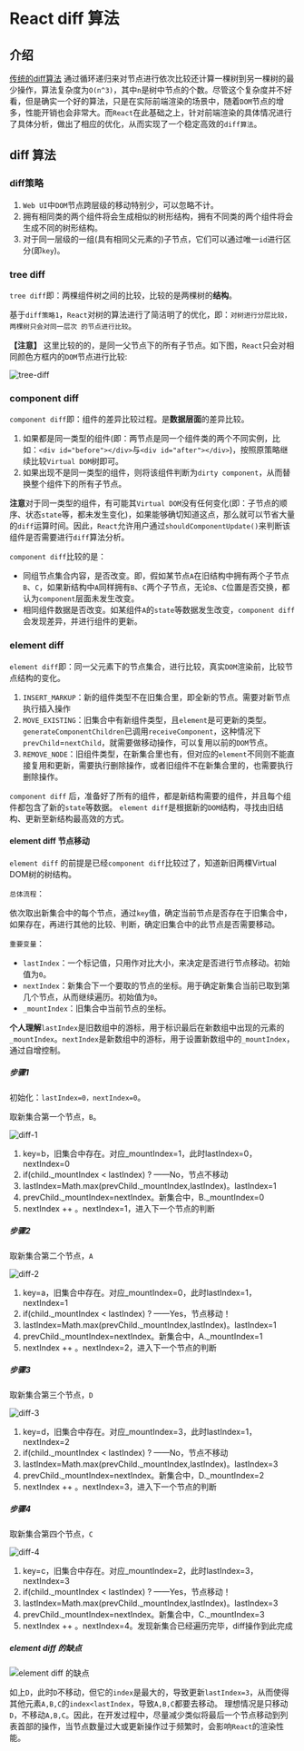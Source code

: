 <!--
 * @Author: tangdaoyong
 * @Date: 2021-02-18 10:13:04
 * @LastEditors: tangdaoyong
 * @LastEditTime: 2021-02-18 11:19:29
 * @Description: diff
-->
# React diff 算法

## 介绍

[传统的diff算法](https://grfia.dlsi.ua.es/ml/algorithms/references/editsurvey_bille.pdf)
通过循环递归来对节点进行依次比较还计算一棵树到另一棵树的最少操作，算法复杂度为`O(n^3)`，其中`n`是树中节点的个数。尽管这个复杂度并不好看，但是确实一个好的算法，只是在实际前端渲染的场景中，随着`DOM`节点的增多，性能开销也会非常大。而`React`在此基础之上，针对前端渲染的具体情况进行了具体分析，做出了相应的优化，从而实现了一个稳定高效的`diff算法`。


## diff 算法

### diff策略

1. `Web UI`中`DOM`节点跨层级的移动特别少，可以忽略不计。
2. 拥有相同类的两个组件将会生成相似的树形结构，拥有不同类的两个组件将会生成不同的树形结构。
3. 对于同一层级的一组(具有相同父元素的)子节点，它们可以通过唯一`id`进行区分(即`key`)。

### tree diff

`tree diff`即：两棵组件树之间的比较，比较的是两棵树的**结构**。

基于`diff策略1`，`React`对树的算法进行了简洁明了的优化，即：`对树进行分层比较，两棵树只会对同一层次 的节点进行比较`。

**【注意】** 这里比较的的，是同一父节点下的所有子节点。如下图，`React`只会对相同颜色方框内的`DOM`节点进行比较:

![tree-diff](./imgs/tree-diff.webp)

### component diff

`component diff`即：组件的差异比较过程。是**数据层面**的差异比较。

1. 如果都是同一类型的组件(即：两节点是同一个组件类的两个不同实例，比如：`<div id="before"></div>`与`<div id="after"></div>`)，按照原策略继续比较`Virtual DOM`树即可。
2. 如果出现不是同一类型的组件，则将该组件判断为`dirty component`，从而替换整个组件下的所有子节点。

**注意**对于同一类型的组件，有可能其`Virtual DOM`没有任何变化(即：子节点的顺序、状态`state`等，都未发生变化)，如果能够确切知道这点，那么就可以节省大量的`diff`运算时间。因此，`React`允许用户通过`shouldComponentUpdate()`来判断该组件是否需要进行`diff`算法分析。

`component diff`比较的是：
* 同组节点集合内容，是否改变。即，假如某节点`A`在旧结构中拥有两个子节点`B`、`C`，如果新结构中`A`同样拥有`B`、`C`两个子节点，无论`B`、`C`位置是否交换，都认为`component`层面未发生改变。
* 相同组件数据是否改变。如某组件`A`的`state`等数据发生改变，`component diff`会发现差异，并进行组件的更新。

### element diff

`element diff`即：同一父元素下的节点集合，进行比较，真实`DOM`渲染前，比较节点结构的变化。

1. `INSERT_MARKUP`：新的组件类型不在旧集合里，即全新的节点。需要对新节点执行插入操作
2. `MOVE_EXISTING`：旧集合中有新组件类型，且`element`是可更新的类型。`generateComponentChildren`已调用`receiveComponent`，这种情况下`prevChild`=`nextChild`，就需要做移动操作，可以复用以前的`DOM`节点。
3. `REMOVE_NODE`：旧组件类型，在新集合里也有，但对应的`element`不同则不能直接复用和更新，需要执行删除操作，或者旧组件不在新集合里的，也需要执行删除操作。

`component diff` 后，准备好了所有的组件，都是新结构需要的组件，并且每个组件都包含了新的`state`等数据。
`element diff`是根据新的`DOM`结构，寻找由旧结构、更新至新结构最高效的方式。

#### element diff 节点移动

`element diff` 的前提是已经`component diff`比较过了，知道新旧两棵Virtual DOM树的树结构。

`总体流程`：

依次取出新集合中的每个节点，通过`key`值，确定当前节点是否存在于旧集合中，如果存在，再进行其他的比较、判断，确定旧集合中的此节点是否需要移动。

`重要变量`：

* `lastIndex`：一个标记值，只用作对比大小，来决定是否进行节点移动。初始值为`0`。
* `nextIndex`：新集合下一个要取的节点的坐标。用于确定新集合当前已取到第几个节点，从而继续遍历。初始值为`0`。
* `_mountIndex`：旧集合中当前节点的坐标。

**个人理解**`lastIndex`是旧数组中的游标，用于标识最后在新数组中出现的元素的`_mountIndex`。`nextIndex`是新数组中的游标，用于设置新数组中的`_mountIndex`，通过自增控制。

##### 步骤1

初始化：`lastIndex=0，nextIndex=0`。

取新集合第一个节点，`B`。

![diff-1](./imgs/diff-1.webp)

1. key=b，旧集合中存在。对应_mountIndex=1，此时lastIndex=0，nextIndex=0
2. if(child._mountIndex < lastIndex) ? ——No，节点不移动
3. lastIndex=Math.max(prevChild._mountIndex,lastIndex)。lastIndex=1
4. prevChild._mountIndex=nextIndex。新集合中，B._mountIndex=0
5. nextIndex ++ 。nextIndex=1，进入下一个节点的判断

##### 步骤2

取新集合第二个节点，`A`

![diff-2](./imgs/diff-2.webp)

1. key=a，旧集合中存在。对应_mountIndex=0，此时lastIndex=1，nextIndex=1
2. if(child._mountIndex < lastIndex) ? ——Yes，节点移动！
3. lastIndex=Math.max(prevChild._mountIndex,lastIndex)。lastIndex=1
4. prevChild._mountIndex=nextIndex。新集合中，A._mountIndex=1
5. nextIndex ++ 。nextIndex=2，进入下一个节点的判断

##### 步骤3

取新集合第三个节点，`D`

![diff-3](./imgs/diff-3.webp)

1. key=d，旧集合中存在。对应_mountIndex=3，此时lastIndex=1，nextIndex=2
2. if(child._mountIndex < lastIndex) ? ——No，节点不移动
3. lastIndex=Math.max(prevChild._mountIndex,lastIndex)。lastIndex=3
4. prevChild._mountIndex=nextIndex。新集合中，D._mountIndex=2
5. nextIndex ++ 。nextIndex=3，进入下一个节点的判断

##### 步骤4

取新集合第四个节点，`C`

![diff-4](./imgs/diff-4.webp)

1. key=c，旧集合中存在。对应_mountIndex=2，此时lastIndex=3，nextIndex=3
2. if(child._mountIndex < lastIndex) ? ——Yes，节点移动！
3. lastIndex=Math.max(prevChild._mountIndex,lastIndex)。lastIndex=3
4. prevChild._mountIndex=nextIndex。新集合中，C._mountIndex=3
5. nextIndex ++ 。nextIndex=4。发现新集合已经遍历完毕，diff操作到此完成

##### element diff 的缺点

![element diff 的缺点](./imgs/element-diff的缺点.webp)

如上`D`，此时`D`不移动，但它的`index`是最大的，导致更新`lastIndex=3`，从而使得其他元素`A,B,C`的`index<lastIndex`，导致`A,B,C`都要去移动。
理想情况是只移动`D`，不移动`A,B,C`。因此，在开发过程中，尽量减少类似将最后一个节点移动到列表首部的操作，当节点数量过大或更新操作过于频繁时，会影响`React`的渲染性能。